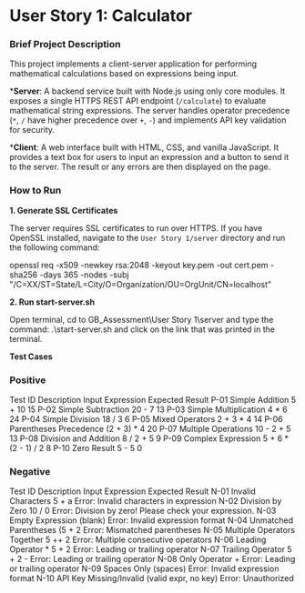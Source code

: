 # User Story 1: Calculator

### Brief Project Description 

This project implements a client-server application for performing mathematical calculations based on expressions being input.

***Server**: A backend service built with Node.js using only core modules. It exposes a single HTTPS REST API endpoint (`/calculate`) to evaluate mathematical string expressions. The server handles operator precedence (`*`, `/` have higher precedence over `+`, `-`)  and implements API key validation for security.

***Client**: A web interface built with HTML, CSS, and vanilla JavaScript.  It provides a text box for users to input an expression and a button to send it to the server. The result or any errors are then displayed on the page. 

### How to Run

**1. Generate SSL Certificates**

The server requires SSL certificates to run over HTTPS. If you have OpenSSL installed, navigate to the `User Story 1/server` directory and run the following command:

openssl req -x509 -newkey rsa:2048 -keyout key.pem -out cert.pem -sha256 -days 365 -nodes -subj "/C=XX/ST=State/L=City/O=Organization/OU=OrgUnit/CN=localhost"

**2. Run start-server.sh**

Open terminal, cd to GB_Assessment\User Story 1\server and type the command: .\start-server.sh and click on the link that was printed in the terminal.


**Test Cases**
### Positive
Test ID                 Description                 Input Expression                        Expected Result
P-01                    Simple Addition               5 + 10                                      15
P-02                    Simple Subtraction            20 - 7                                      13
P-03                    Simple Multiplication         4 * 6                                       24
P-04                    Simple Division               18 / 3                                      6
P-05                    Mixed Operators               2 + 3 * 4                                   14
P-06                    Parentheses Precedence        (2 + 3) * 4                                 20
P-07                    Multiple Operations           10 - 2 + 5                                  13
P-08                    Division and Addition         8 / 2 + 5                                   9
P-09                    Complex Expression            5 + 6 * (2 - 1) / 2                         8
P-10                    Zero Result                   5 - 5                                       0

### Negative
Test ID                 Description                  Input Expression         Expected Result
N-01                    Invalid Characters           5 + a                   Error: Invalid characters in expression
N-02                    Division by Zero             10 / 0                  Error: Division by zero! Please check your expression.
N-03                    Empty Expression             (blank)                 Error: Invalid expression format
N-04                    Unmatched Parentheses        (5 + 2                  Error: Mismatched parentheses
N-05                    Multiple Operators Together  5 ++ 2                  Error: Multiple consecutive operators
N-06                    Leading Operator             * 5 + 2                 Error: Leading or trailing operator
N-07                    Trailing Operator            5 + 2 -                 Error: Leading or trailing operator
N-08                    Only Operator                +                       Error: Leading or trailing operator
N-09                    Spaces Only                  (spaces)                Error: Invalid expression format
N-10                    API Key Missing/Invalid      (valid expr, no key)    Error: Unauthorized